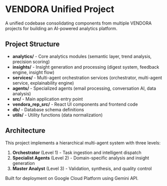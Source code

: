 # VENDORA Unified Project

A unified codebase consolidating components from multiple VENDORA projects for building an AI-powered analytics platform.

## Project Structure

- **analytics/** - Core analytics modules (semantic layer, trend analysis, precision scoring)
- **insights/** - Insight generation and processing (digest system, feedback engine, insight flow)
- **services/** - Multi-agent orchestration services (orchestrator, multi-agent service, explainability engine)
- **agents/** - Specialized agents (email processing, conversation AI, data analysis)
- **src/** - Main application entry point
- **vendora_rep_src/** - React UI components and frontend code
- **db/** - Database schema definitions
- **utils/** - Utility functions (data normalization)

## Architecture

This project implements a hierarchical multi-agent system with three levels:
1. **Orchestrator** (Level 1) - Task ingestion and intelligent dispatch
2. **Specialist Agents** (Level 2) - Domain-specific analysis and insight generation
3. **Master Analyst** (Level 3) - Validation, synthesis, and quality control

Built for deployment on Google Cloud Platform using Gemini API.
